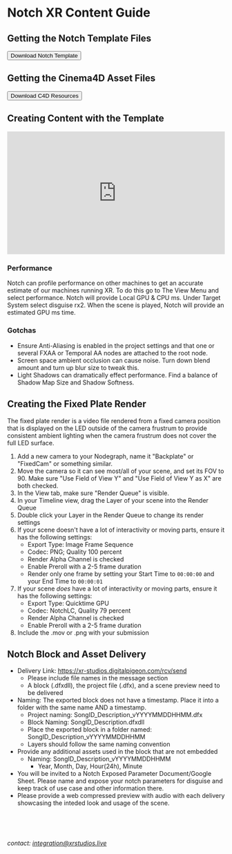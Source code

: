 # Notch XR Content Guide

## Getting the Notch Template Files
<a href="https://drive.google.com/drive/folders/1sZd24zD7V8B-RfDXahQqpK1uj-GlFX2u?usp=sharing"><button type="button">Download Notch Template</button></a>

## Getting the Cinema4D Asset Files
<a href="https://drive.google.com/drive/folders/1sZdLxl7ijTaw9Odrlam8zAg5OLbZpIiO?usp=sharing"><button type="button">Download C4D Resources</button></a>

## Creating Content with the Template
<div style="padding:56.25% 0 0 0;position:relative;"><iframe src="https://player.vimeo.com/video/460347309?h=4026549de3&amp;badge=0&amp;autopause=0&amp;player_id=0&amp;app_id=58479" frameborder="0" allow="autoplay; fullscreen; picture-in-picture" allowfullscreen style="position:absolute;top:0;left:0;width:100%;height:100%;" title="XR Studios | Notch Content Integration Guide"></iframe></div><script src="https://player.vimeo.com/api/player.js"></script>

### Performance
Notch can profile performance on other machines to get an accurate estimate of our machines running XR. To do this go to The View Menu and select performance. Notch will provide Local GPU & CPU ms. Under Target System select disguise rx2. When the scene is played, Notch will provide an estimated GPU ms time.


### Gotchas
- Ensure Anti-Aliasing is enabled in the project settings and that one or several FXAA or Temporal AA nodes are attached to the root node.
- Screen space ambient occlusion can cause noise. Turn down blend amount and turn up blur size to tweak this.
- Light Shadows can dramatically effect performance. Find a balance of Shadow Map Size and Shadow Softness. 

## Creating the Fixed Plate Render
The fixed plate render is a video file rendered from a fixed camera position that is displayed on the LED outside of the camera frustrum to provide consistent ambient lighting when the camera frustrum does not cover the full LED surface.

1. Add a new camera to your Nodegraph, name it "Backplate" or "FixedCam" or something similar.
2. Move the camera so it can see most/all of your scene, and set its FOV to 90. Make sure "Use Field of View Y" and "Use Field of View Y as X" are both checked.
3. In the View tab, make sure "Render Queue" is visible.
4. In your Timeline view, drag the Layer of your scene into the Render Queue
5. Double click your Layer in the Render Queue to change its render settings
6. If your scene doesn't have a lot of interactivity or moving parts, ensure it has the following settings:
    - Export Type: Image Frame Sequence
    - Codec: PNG; Quality 100 percent
    - Render Alpha Channel is checked
    - Enable Preroll with a 2-5 frame duration
    - Render only one frame by setting your Start Time to `00:00:00` and your End Time to `00:00:01`
7. If your scene *does* have a lot of interactivity or moving parts, ensure it has the following settings:
    - Export Type: Quicktime GPU
    - Codec: NotchLC, Quality 79 percent
    - Render Alpha Channel is checked
    - Enable Preroll with a 2-5 frame duration
8. Include the .mov or .png with your submission

## Notch Block and Asset Delivery
- Delivery Link: https://xr-studios.digitalpigeon.com/rcv/send
    - Please include file names in the message section
    - A block (.dfxdll), the project file (.dfx), and a scene preview need to be delivered
- Naming: The exported block does not have a timestamp. Place it into a folder with the same name AND a timestamp.
    - Project naming: SongID_Description_vYYYYMMDDHHMM.dfx
    - Block Naming: SongID_Description.dfxdll
    - Place the exported block in a folder named: SongID_Description_vYYYYMMDDHHMM
    - Layers should follow the same naming convention
- Provide any additional assets used in the block that are not embedded
    - Naming: SongID_Description_vYYYYMMDDHHMM
        - Year, Month, Day, Hour(24h), Minute
- You will be invited to a Notch Exposed Parameter Document/Google Sheet. Please name and expose your notch parameters for disguise and keep track of use case and other information there.
- Please provide a web compressed preview with audio with each delivery showcasing the inteded look and usage of the scene.

&nbsp;

&nbsp;

*contact: integration@xrstudios.live*